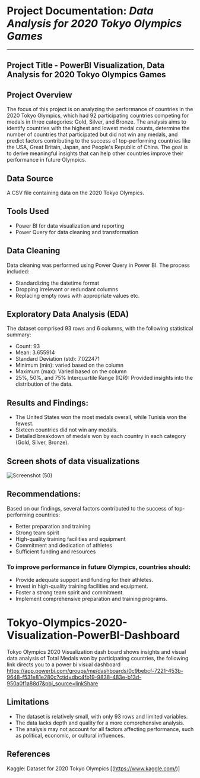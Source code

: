 # Project Documentation: *Data Analysis for 2020 Tokyo Olympics Games*
---
## Project Title - PowerBI Visualization, Data Analysis for 2020 Tokyo Olympics Games

## Project Overview
The focus of this project is on analyzing the performance of countries in the 2020 Tokyo Olympics, which had 92 participating countries competing for medals in three categories: Gold, Silver, and Bronze. The analysis aims to identify countries with the highest and lowest medal counts, determine the number of countries that participated but did not win any medals, and predict factors contributing to the success of top-performing countries like the USA, Great Britain, Japan, and People's Republic of China. The goal is to derive meaningful insights that can help other countries improve their performance in future Olympics.

## Data Source

A CSV file containing data on the 2020 Tokyo Olympics.

## Tools Used
- Power BI for data visualization and reporting
- Power Query for data cleaning and transformation
  
## Data Cleaning
Data cleaning was performed using Power Query in Power BI. 
The process included:

- Standardizing the datetime format
- Dropping irrelevant or redundant columns
- Replacing empty rows with appropriate values etc.

## Exploratory Data Analysis (EDA)

The dataset comprised 93 rows and 6 columns, with the following statistical summary:

- Count: 93
- Mean: 3.655914
- Standard Deviation (std): 7.022471
- Minimum (min): varied based on the column
- Maximum (max): Varied based on the column
- 25%, 50%, and 75% Interquartile Range (IQR): Provided insights into the distribution of the data.

## Results and Findings:

- The United States won the most medals overall, while Tunisia won the fewest.
- Sixteen countries did not win any medals.
- Detailed breakdown of medals won by each country in each category (Gold, Silver, Bronze).

## Screen shots of data visualizations

![Screenshot (50)](https://github.com/Ezeco/2020-Tokyo-Olympics-Visualization-Dashboard/assets/125317057/d8d8089b-8219-4d6a-8110-7ae39923854d)


## Recommendations:
Based on our findings, several factors contributed to the success of top-performing countries:

- Better preparation and training
- Strong team spirit
- High-quality training facilities and equipment
- Commitment and dedication of athletes
- Sufficient funding and resources
  
### To improve performance in future Olympics, countries should:

- Provide adequate support and funding for their athletes.
- Invest in high-quality training facilities and equipment.
- Foster a strong team spirit and commitment.
- Implement comprehensive preparation and training programs.

# Tokyo-Olympics-2020-Visualization-PowerBI-Dashboard
Tokyo Olympics 2020 Visualization dash board shows insights and visual data analysis of Total Medals won by participating countries, the following link directs you to a power bi visual dashboard https://app.powerbi.com/groups/me/dashboards/0c9bebcf-7221-453b-9648-f531e81e280c?ctid=dbc4fb19-9838-483e-b13d-950a0f1a88d7&pbi_source=linkShare

## Limitations

- The dataset is relatively small, with only 93 rows and limited variables.
- The data lacks depth and quality for a more comprehensive analysis.
- The analysis may not account for all factors affecting performance, such as political, economic, or cultural influences.


## References

Kaggle: Dataset for 2020 Tokyo Olympics [(https://www.kaggle.com/)]


